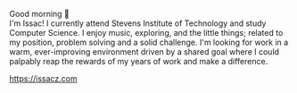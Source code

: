 Good morning 🐇    
I'm Issac! I currently attend Stevens Institute of Technology and study Computer Science. I enjoy music, exploring, and the little things; related to my position, problem solving and a solid challenge. I'm looking for work in a warm, ever-improving environment driven by a shared goal where I could palpably reap the rewards of my years of work and make a difference.
    
https://issacz.com
